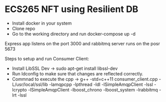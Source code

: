 # ECS265 NFT using Resilient DB

- Install docker in your system
- Clone repo
- Go to the working directory and run docker-compose up -d

Express app listens on the port 3000 and rabbitmq server runs on the posr 5673

Steps to setup and run Consumer Client:

- Install LibSSL Dev -> sudo apt-get install libssl-dev
- Run ldconfig to make sure that changes are reflected correctly.
- Commnad to execute the cpp ->
g++ -std=c++11 consumer_client.cpp -L/usr/local/ssl/lib -lamqpcpp -lpthread -ldl -lSimpleAmqpClient -lssl -lcrypto -lSimpleAmqpClient -lboost_chrono -lboost_system -lrabbitmq -lrt -lssl

